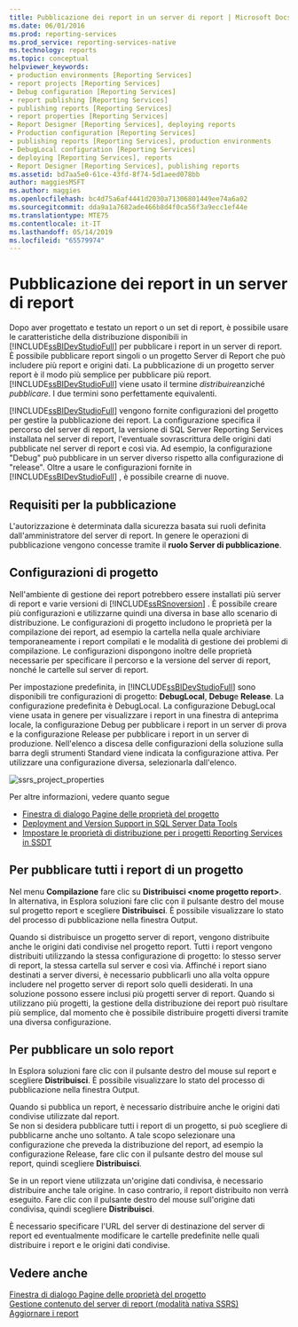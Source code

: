 ```yaml
---
title: Pubblicazione dei report in un server di report | Microsoft Docs
ms.date: 06/01/2016
ms.prod: reporting-services
ms.prod_service: reporting-services-native
ms.technology: reports
ms.topic: conceptual
helpviewer_keywords:
- production environments [Reporting Services]
- report projects [Reporting Services]
- Debug configuration [Reporting Services]
- report publishing [Reporting Services]
- publishing reports [Reporting Services]
- report properties [Reporting Services]
- Report Designer [Reporting Services], deploying reports
- Production configuration [Reporting Services]
- publishing reports [Reporting Services], production environments
- DebugLocal configuration [Reporting Services]
- deploying [Reporting Services], reports
- Report Designer [Reporting Services], publishing reports
ms.assetid: bd7aa5e0-61ce-43fd-8f74-5d1aeed078bb
author: maggiesMSFT
ms.author: maggies
ms.openlocfilehash: bc4d75a6af4441d2030a71306801449ee74a6a02
ms.sourcegitcommit: dda9a1a7682ade466b8d4f0ca56f3a9ecc1ef44e
ms.translationtype: MTE75
ms.contentlocale: it-IT
ms.lasthandoff: 05/14/2019
ms.locfileid: "65579974"
---
```

# <a name="publishing-reports-to-a-report-server"></a>Pubblicazione dei report in un server di report
  Dopo aver progettato e testato un report o un set di report, è possibile usare le caratteristiche della distribuzione disponibili in [!INCLUDE[ssBIDevStudioFull](../../includes/ssbidevstudiofull-md.md)] per pubblicare i report in un server di report. È possibile pubblicare report singoli o un progetto Server di Report che può includere più report e origini dati. La pubblicazione di un progetto server report è il modo più semplice per pubblicare più report. [!INCLUDE[ssBIDevStudioFull](../../includes/ssbidevstudiofull-md.md)] viene usato il termine *distribuire*anziché *pubblicare*. I due termini sono perfettamente equivalenti.  
  
 [!INCLUDE[ssBIDevStudioFull](../../includes/ssbidevstudiofull-md.md)] vengono fornite configurazioni del progetto per gestire la pubblicazione dei report. La configurazione specifica il percorso del server di report, la versione di SQL Server Reporting Services installata nel server di report, l'eventuale sovrascrittura delle origini dati pubblicate nel server di report e così via. Ad esempio, la configurazione "Debug" può pubblicare in un server diverso rispetto alla configurazione di "release". Oltre a usare le configurazioni fornite in [!INCLUDE[ssBIDevStudioFull](../../includes/ssbidevstudiofull-md.md)] , è possibile crearne di nuove.  
 
## <a name="requirements-to-publish"></a>Requisiti per la pubblicazione
L'autorizzazione è determinata dalla sicurezza basata sui ruoli definita dall'amministratore del server di report. In genere le operazioni di pubblicazione vengono concesse tramite il **ruolo Server di pubblicazione**.  
  
## <a name="project-configurations"></a>Configurazioni di progetto  
 Nell'ambiente di gestione dei report potrebbero essere installati più server di report e varie versioni di [!INCLUDE[ssRSnoversion](../../includes/ssrsnoversion-md.md)] . È possibile creare più configurazioni e utilizzarne quindi una diversa in base allo scenario di distribuzione. Le configurazioni di progetto includono le proprietà per la compilazione dei report, ad esempio la cartella nella quale archiviare temporaneamente i report compilati e le modalità di gestione dei problemi di compilazione. Le configurazioni dispongono inoltre delle proprietà necessarie per specificare il percorso e la versione del server di report, nonché le cartelle sul server di report.  
  
 Per impostazione predefinita, in [!INCLUDE[ssBIDevStudioFull](../../includes/ssbidevstudiofull-md.md)] sono disponibili tre configurazioni di progetto: **DebugLocal**, **Debug**e **Release**. La configurazione predefinita è DebugLocal. La configurazione DebugLocal viene usata in genere per visualizzare i report in una finestra di anteprima locale, la configurazione Debug per pubblicare i report in un server di prova e la configurazione Release per pubblicare i report in un server di produzione. Nell'elenco a discesa delle configurazioni della soluzione sulla barra degli strumenti Standard viene indicata la configurazione attiva. Per utilizzare una configurazione diversa, selezionarla dall'elenco.  
  
 ![ssrs_project_properties](../../reporting-services/reports/media/ssrs-project-properties.png) 
  
 Per altre informazioni, vedere quanto segue
 + [Finestra di dialogo Pagine delle proprietà del progetto](../../reporting-services/tools/project-property-pages-dialog-box.md)
 + [Deployment and Version Support in SQL Server Data Tools](../../reporting-services/tools/deployment-and-version-support-in-sql-server-data-tools-ssrs.md)
 + [Impostare le proprietà di distribuzione per i progetti Reporting Services in SSDT](../../reporting-services/tools/set-deployment-properties-reporting-services.md)
  
## <a name="to-publish-all-reports-in-a-project"></a>Per pubblicare tutti i report di un progetto  
  
Nel menu **Compilazione** fare clic su **Distribuisci \<nome progetto report>**. In alternativa, in Esplora soluzioni fare clic con il pulsante destro del mouse sul progetto report e scegliere **Distribuisci**. È possibile visualizzare lo stato del processo di pubblicazione nella finestra Output.  
  
Quando si distribuisce un progetto server di report, vengono distribuite anche le origini dati condivise nel progetto report. Tutti i report vengono distribuiti utilizzando la stessa configurazione di progetto: lo stesso server di report, la stessa cartella sul server e così via. Affinché i report siano destinati a server diversi, è necessario pubblicarli uno alla volta oppure includere nel progetto server di report solo quelli desiderati. In una soluzione possono essere inclusi più progetti server di report. Quando si utilizzano più progetti, la gestione della distribuzione dei report può risultare più semplice, dal momento che è possibile distribuire progetti diversi tramite una diversa configurazione. 
  
## <a name="to-publish-a-single-report"></a>Per pubblicare un solo report  
  
In Esplora soluzioni fare clic con il pulsante destro del mouse sul report e scegliere **Distribuisci**. È possibile visualizzare lo stato del processo di pubblicazione nella finestra Output.  
  
 Quando si pubblica un report, è necessario distribuire anche le origini dati condivise utilizzate dal report.   
 Se non si desidera pubblicare tutti i report di un progetto, si può scegliere di pubblicarne anche uno soltanto. A tale scopo selezionare una configurazione che preveda la distribuzione del report, ad esempio la configurazione Release, fare clic con il pulsante destro del mouse sul report, quindi scegliere **Distribuisci**.  
  
 Se in un report viene utilizzata un'origine dati condivisa, è necessario distribuire anche tale origine. In caso contrario, il report distribuito non verrà eseguito. Fare clic con il pulsante destro del mouse sull'origine dati condivisa, quindi scegliere **Distribuisci**.  
  
 È necessario specificare l'URL del server di destinazione del server di report ed eventualmente modificare le cartelle predefinite nelle quali distribuire i report e le origini dati condivise.  

  
## <a name="see-also"></a>Vedere anche  
 [Finestra di dialogo Pagine delle proprietà del progetto](../../reporting-services/tools/project-property-pages-dialog-box.md)   
 [Gestione contenuto del server di report &#40;modalità nativa SSRS&#41;](../../reporting-services/report-server/report-server-content-management-ssrs-native-mode.md)   
 [Aggiornare i report](../../reporting-services/install-windows/upgrade-reports.md)  
  
  
